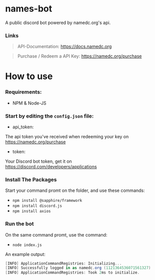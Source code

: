 # names-bot
A public discord bot powered by namedc.org's api.


### Links
> API-Documentation: https://docs.namedc.org

> Purchase / Redeem a API Key: https://namedc.org/purchase


# How to use

### Requirements:
- NPM & Node-JS

### Start by editing the `config.json` file:
- api_token:

The api token you've received when redeeming your key on https://namedc.org/purchase

- token:

Your Discord bot token, get it on https://discord.com/developers/applications


### Install The Packages

Start your command promt on the folder, and use these commands:
- `npm install @sapphire/framework`
- `npm install discord.js`
- `npm install axios`

### Run the bot

On the same command promt, use the command:
- `node index.js`

An example output:
```c#
[INFO] ApplicationCommandRegistries: Initializing...
[INFO] Successfully logged in as namedc.org (1121364536071561327)
[INFO] ApplicationCommandRegistries: Took 2ms to initialize.
```
